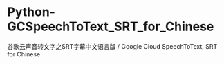 # Python-GCSpeechToText_SRT_for_Chinese
谷歌云声音转文字之SRT字幕中文语言版 / Google Cloud SpeechToText, SRT for Chinese
